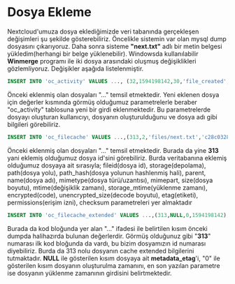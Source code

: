 # Dosya Ekleme
Nextcloud'umuza dosya eklediğimizde veri tabanında gerçekleşen değişimleri şu şekilde gösterebiliriz. Öncelikle sistemin var olan mysql dump dosyasını çıkarıyoruz. Daha sonra sisteme **"next.txt"** adlı bir metin belgesi yükledim(herhangi bir belge yüklenebilir). Windowsda kullanılabilir **Winmerge** programı ile iki dosya arasındaki oluşmuş değişiklikleri gözlemliyoruz. Değişikler aşağıda listelenmiştir.
```sql
INSERT INTO 'oc_activity' VALUES ..., (32,1594198142,30,'file_created','hardrez','hardrez','files','created_self','[{\"313\":\"\\/next.txt\"}]','','[]','/next.txt','http://192.168.1.7/nextcloud/index.php/apps/files/?dir=/','files',313);
```
Önceki eklenmiş olan dosyaları "..." temsil etmektedir. Yeni eklenen dosya için değerler kısmında görmüş olduğumuz parametrelerle beraber "oc_activity" tablosuna yeni bir girdi eklenmektedir. Bu parametrelerde dosyayı oluşturan kullanıcıyı, dosyanın oluşturulduğunu ve dosya adı gibi bilgileri görebiliriz.

```sql
INSERT INTO 'oc_filecache' VALUES ...,(313,2,'files/next.txt','c28c0328caf88e9df740f43f3847fa1a',6,'next.txt',20,6,10,1594128594,1594128594,0,0,'8d382065a9c651e9a3cd46cd6bc3a1ee',27,'');
```
Önceki eklenmiş olan dosyaları "..." temsil etmektedir. Burada da yine **313** yani eklemiş olduğumuz dosya id'sini görebiliriz. Burda veritabanına eklemiş olduğumuz dosyaya ait sırasıyla; fileid(dosya id), storage(depolama), path(dosya yolu), path_hash(dosya yolunun hashlenmiş hali), parent, name(dosya adı), mimetype(dosya türü/uzantısı), mimepart, size(dosya boyutu), mtime(değişiklik zamanı), storage_mtime(yüklenme zamanı), encrypted(code), unencrypted_size(decode boyutu), etag(etiketi), permissions(erişim izni), checksum parametreleri yer almaktadır

```sql
INSERT INTO 'oc_filecache_extended' VALUES ...,(313,NULL,0,1594198142);
```
Burada da kod bloğunda yer alan "..." ifadesi ile belirtilen kısım önceki dumpda halihazırda bulunan değerlerdir. Görmüş olduğunuz gibi "**313**" numarası ilk kod bloğunda da vardı, bu bizim dosyamızın id numarası diyebiliriz. Burda da 313 nolu dosyanın cache extended bilgilerini tutmaktadır. **NULL** ile gösterilen kısım dosyaya ait **metadata_etag**'i, "0" ile gösterilen kısım dosyanın oluşturulma zamanını, en son yazılan parametre ise dosyanın yüklenme zamanının girdisini belirtmektedir.